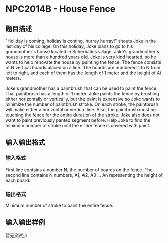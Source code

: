 # NPC2014B - House Fence

## 题目描述

"Holiday is coming, holiday is coming, hurray hurray!" shouts Joke in the last day of his college. On this holiday, Joke plans to go to his grandmother's house located in Schematics village. Joke's grandmother's house is more than a hundred years old. Joke is very kind hearted, so he wants to help renovate the house by painting the fence. The fence consists of N vertical boards placed on a line. The boards are numbered 1 to N from left to right, and each of them has the length of 1 meter and the height of Ai meters.

Joke's grandmother has a paintbrush that can be used to paint the fence. That paintbrush has a length of 1 meter. Joke paints the fence by brushing either horizontally or vertically, but the paint is expensive so Joke wants to minimize the number of paintbrush stroke. On each stroke, the paintbrush will make either a horizontal or vertical line. Also, the paintbrush must be touching the fence for the entire duration of the stroke. Joke also does not want to paint previously panted segment before. Help Joke to find the minimum number of stroke until the entire fence is covered with paint.

## 输入输出格式

### 输入格式

First line contains a number N, the number of boards on the fence. The second line contains N numbers, A1, A2, A3 ... An representing the height of each board.

### 输出格式

Minimum number of stroke to paint the entire fence.

## 输入输出样例

暂无测试点


